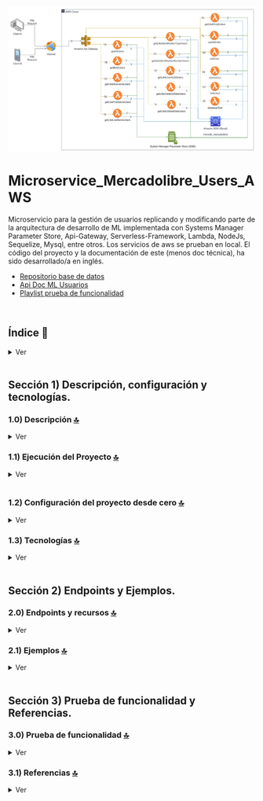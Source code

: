 ![Index app](./doc/assets/MicroService_Users_ML.drawio.png)

# Microservice_Mercadolibre_Users_AWS
Microservicio para la gestión de usuarios replicando y modificando parte de la arquitectura de desarrollo de ML  implementada con Systems Manager Parameter Store, Api-Gateway, Serverless-Framework, Lambda, NodeJs, Sequelize, Mysql, entre otros. Los servicios de aws se prueban en local. El código del proyecto y la documentación de este (menos doc técnica), ha sido desarrollado/a en inglés.
* [Repositorio base de datos](https://github.com/andresWeitzel/Microdb_MercadoLibre_Mysql)
* [Api Doc ML Usuarios](https://developers.mercadolibre.com.ar/es_ar/usuarios-y-aplicaciones)
* [Playlist prueba de funcionalidad](https://www.youtube.com/watch?v=oLSrmqMq0Zs&list=PLCl11UFjHurB9JzGtm5e8-yp52IcZDs5y)

<br>

## Índice 📜

<details>
 <summary> Ver </summary>
 
 <br>
 
### Sección 1) Descripción, configuración y tecnologías.

 - [1.0) Descripción del Proyecto.](#10-descripción-)
 - [1.1) Ejecución del Proyecto.](#11-ejecución-del-proyecto-)
 - [1.2) Configuración del proyecto desde cero](#12-configuración-del-proyecto-desde-cero-)
 - [1.3) Tecnologías.](#13-tecnologías-)

### Sección 2) Endpoints y Ejemplos 
 
 - [2.0) EndPoints y recursos.](#20-endpoints-y-recursos-)
 - [2.1) Ejemplos.](#21-ejemplos-)
 
### Sección 3) Prueba de funcionalidad y Referencias
 
 - [3.0) Prueba de funcionalidad.](#30-prueba-de-funcionalidad-)
 - [3.1) Referencias.](#31-referencias-)
	 

<br>

</details>



<br>

## Sección 1) Descripción, configuración y tecnologías. 


### 1.0) Descripción [🔝](#índice-) 

<details>
  <summary>Ver</summary>

 <br>

### 1.0.0) Descripción General

  * El Microservicio está diseñado bajo la arquitectura MVC. Dicha arquitectura consta y está dividida en la capa de modelo (definición de la tabla user), la capa de servicio (la conexión y transacciones hacia la db con sequelize) y la capa controller (las lambdas implementadas). 
  * Cada lambda realiza la comprobación de autenticación de token, las que esperan un evento de tipo body comprueban dichos campos y toda la lógica a realizar se abstrae de la misma para desacoplar funcionalidades junto con bajo acoplamiento.
  * Los endpoints que permiten la devolución de más de un objeto según lógica de búsqueda aplicada se manejan con paginados caso de ser requerido. Se aplica paginación por defecto. 
 
 ### 1.0.1) Descripción Arquitectura y Funcionamiento
 
 * La imagen de la arquitectura de aws empleada describe el flujo de funcionamiento del microservicio de forma general. Cualquier petición hacia el microservicio parte desde un cliente (Postman, servidor, etc). 
 * `Paso 0` : Dicha solicitud es recibida por el api-gateway y solamente se validará si es que dentro de los encabezados de dicha solicitud se encuentra la x-api-key correcta.
 * `Pasos 1A, 1B, etc` : Todos estos pasos corresponden a un endpoint con su recurso especifico. Por ej. para getAllUsers (1A) es http://localhost:4000/dev/users/list ....revisar dichos endpoints en [sección endpoints](#sección-2-endpoints-y-ejemplos). Cada lambda realiza comprobación de x-api-key y token.
 * `Pasos 2` : Las lambdas realizan las validaciones de las ssm correspondientes con el System Manager Paramater Store.. validan token, valores de conexión con la db etc.
 * `Pasos 3` : Las lambdas realizan las transacciones y operaciones necesarias con la db (Mysql).
 * `Aclaraciones` : Se emula dicho funcionamiento dentro de la misma red y en entorno local con los plugins de serverless correspondientes. 


<br>

</details>


### 1.1) Ejecución del Proyecto [🔝](#índice-)

<details>
  <summary>Ver</summary>
<br>
 
* Una vez creado un entorno de trabajo a través de algún ide, clonamos el proyecto
```git
git clone https://github.com/andresWeitzel/Microservice_Mercadolibre_Users_AWS
```
* Nos posicionamos sobre el proyecto
```git
cd 'projectName'
```
* Instalamos la última versión LTS de [Nodejs(v18)](https://nodejs.org/en/download)
* Instalamos Serverless Framework de forma global si es que aún no lo hemos realizado
```git
npm install -g serverless
```
* Verificamos la versión de Serverless instalada
```git
sls -v
```
* Instalamos todos los paquetes necesarios
```git
npm i
```
* Creamos un archivo para almacenar las variables ssm utilizadas en el proyecto (Más allá que sea un proyecto con fines no comerciales es una buena práctica utilizar variables de entorno).
  * Click der sobre la raíz del proyecto
  * New file
  * Creamos el archivo con el name `serverless_ssm.yml`. Este deberá estar a la misma altura que el serverless.yml
  * Añadimos las ssm necesarias dentro del archivo.
  ```git
    # Keys
    X_API_KEY : 'f98d8cd98h73s204e3456998ecl9427j'

    BEARER_TOKEN : 'Bearer eyJhbGciOiJIUzI1NiIsInR5cCI6IkpXVCJ9.eyJzdWIiOiIxMjM0NTY3ODkwIiwibmFtZSI6IkpvaG4gRG9lIiwiaWF0IjoxNTE2MjM5MDIyfQ.SflKxwRJSMeKKF2QT4fwpMeJf36POk6yJV_adQssw5c'

    # Test
    HELLO_TEST : 'HELLO_SSM_TEST'

    # Database
    DATABASE_NAME : 'microdb_mercadolibre'
    DATABASE_USER : 'root'
    DATABASE_PASSWORD : ''
    DATABASE_HOST : 'localhost'
    DATABASE_DIALECT : 'mysql'
    DATABASE_POOL_MAX : 5
    DATABASE_POOL_MIN : 0
    DATABASE_POOL_ACQUIRE : 30000
    DATABASE_POOL_IDLE : 10000

  ```  
* Ejecutamos el proyecto
```git
sls offline start
```
 
 
<br>

</details>
 <br>

### 1.2) Configuración del proyecto desde cero [🔝](#índice-)

<details>
  <summary>Ver</summary>
 
 <br>
 
  
* Creamos un entorno de trabajo a través de algún ide, luego de crear una carpeta nos posicionamos sobre la misma
```git
cd 'projectName'
```
* Instalamos la última versión LTS de [Nodejs(v18)](https://nodejs.org/en/download)
* Instalamos Serverless Framework de forma global si es que aún no lo hemos realizado
```git
npm install -g serverless
```
* Verificamos la versión de Serverless instalada
```git
sls -v
```
* Inicializamos un template de serverles
```git
serverless create --template aws-nodejs
```
* Inicializamos un proyecto npm
```git
npm init -y
```
* Instalamos serverless offline 
```git
npm i serverless-offline --save-dev
```
* Instalamos serverless ssm 
```git
npm i serverless-offline-ssm --save-dev
```
* Ejecutamos el proyecto
```git
sls offline start
```



<br>

</details>

### 1.3) Tecnologías [🔝](#índice-)

<details>
  <summary>Ver</summary>


 <br>
 

| **Tecnologías** | **Versión** | **Finalidad** |               
| ------------- | ------------- | ------------- |
| [SDK](https://www.serverless.com/framework/docs/guides/sdk/) | 4.3.2  | Inyección Automática de Módulos para Lambdas |
| [Serverless Framework Core v3](https://www.serverless.com//blog/serverless-framework-v3-is-live) | 3.23.0 | Core Servicios AWS |
| [Systems Manager Parameter Store (SSM)](https://docs.aws.amazon.com/systems-manager/latest/userguide/systems-manager-parameter-store.html) | 3.0 | Manejo de Variables de Entorno |
| [Amazon Api Gateway](https://docs.aws.amazon.com/apigateway/latest/developerguide/welcome.html) | 2.0 | Gestor, Autenticación, Control y Procesamiento de la Api | 
| [NodeJS](https://nodejs.org/en/) | 14.18.1  | Librería JS |
| [Sequelize](https://sequelize.org/) | ^6.11.0 | ORM |
| [Mysql](https://www.mysql.com/) | 10.1 | SGDB | 
| [XAMPP](https://www.apachefriends.org/es/index.html) | 3.2.2 | Paquete de servidores | 
| [VSC](https://code.visualstudio.com/docs) | 1.72.2  | IDE |
| [Postman](https://www.postman.com/downloads/) | 10.11  | Cliente Http |
| [CMD](https://learn.microsoft.com/en-us/windows-server/administration/windows-commands/cmd) | 10 | Símbolo del Sistema para linea de comandos | 
| [Git](https://git-scm.com/downloads) | 2.29.1  | Control de Versiones |

</br>


| **Plugin** | 
| -------------  |
| [Serverless Plugin](https://www.serverless.com/plugins/) |
| [serverless-offline](https://www.npmjs.com/package/serverless-offline) |
| [serverless-offline-ssm](https://www.npmjs.com/package/serverless-offline-ssm) |

</br>

| **Extensión** |              
| -------------  | 
| Prettier - Code formatter |
| YAML - Autoformatter .yml |

<br>

</details>


<br>

## Sección 2) Endpoints y Ejemplos. 


### 2.0) Endpoints y recursos [🔝](#índice-) 

<details>
  <summary>Ver</summary>

### Operaciones de tipo GET:
* http://localhost:4000/dev/test
* http://localhost:4000/dev/db-connection
* http://localhost:4000/dev/users/list
* http://localhost:4000/dev/users/id/{user-id}
* http://localhost:4000/dev/users/country-id/{country-id}
* http://localhost:4000/dev/users/email/{email}
* http://localhost:4000/dev/users/first-name/{first-name}
* http://localhost:4000/dev/users/identification-number/{ident-number}
* http://localhost:4000/dev/users/identification-type/{ident-type}
* http://localhost:4000/dev/users/last-name/{last-name}
* http://localhost:4000/dev/users/nickname/{nickname}
* http://localhost:4000/dev/users/creation-date/{creation-date}
* http://localhost:4000/dev/users/update-date/{update-date}
* `Todos los endpoints son paginados opcionales menos el /test, /db-connection y /id/{user-id}`

### Operaciones de tipo POST:
* http://localhost:4000/dev/users/add-user/

### Operaciones de tipo PUT:
* http://localhost:4000/dev/users/update-user/{user-id}

### Operaciones de tipo DELETE:
* http://localhost:4000/dev/users/delete-user/{user-id}

### Aclaraciones
* {valor-requerido}
* Paginado por defecto : ?page=0&limit=5
* Paginado opcional : ?page={nro}&limit={nro}


<br>

</details>




### 2.1) Ejemplos [🔝](#índice-) 

<details>
  <summary>Ver</summary>
<br>

### 2.1.0) Variables en Postman

| **Variable** | **Initial value** | **Current value** |               
| ------------- | ------------- | ------------- |
| base_url | http://localhost:4000  | http://localhost:4000 |
| x-api-key | f98d8cd98h73s204e3456998ecl9427j  | f98d8cd98h73s204e3456998ecl9427j |
| bearer_token | Bearer eyJhbGciOiJIUzI1NiIsInR5cCI6IkpXVCJ9.eyJzdWIiOiIxMjM0NTY3ODkwIiwibmFtZSI6IkpvaG4gRG9lIiwiaWF0IjoxNTE2MjM5MDIyfQ.SflKxwRJSMeKKF2QT4fwpMeJf36POk6yJV_adQssw5c  | Bearer eyJhbGciOiJIUzI1NiIsInR5cCI6IkpXVCJ9.eyJzdWIiOiIxMjM0NTY3ODkwIiwibmFtZSI6IkpvaG4gRG9lIiwiaWF0IjoxNTE2MjM5MDIyfQ.SflKxwRJSMeKKF2QT4fwpMeJf36POk6yJV_adQssw5c |

<br>

### 2.1.1) Operaciones de tipo GET

### Conexión base de datos

#### Request
``` postman
- Método : GET

- Url : {{base_url}}/dev/db-connection

- Headers: 
  - Content-Type : application/json
  - Authorization : {{bearer_token}}
  - x-api-key : {{x-api-key}}

- Body : null
```

#### Response
``` postman
{
    "message": "Connection has been established successfully."
}
```

<br>

### Obtener Usuarios paginados

#### Request
``` postman
- Método : GET

- Url : {{base_url}}/dev/users/list?page=0&limit=2

- Headers: 
  - Content-Type : application/json
  - Authorization : {{bearer_token}}
  - x-api-key : {{x-api-key}}

- Body : null
```

#### Response
``` postman
{
    "message": [
        {
            "id": 3,
            "nickname": "HECTOR SS G",
            "first_name": "Hector",
            "last_name": "Gomez",
            "email": "hectorGomez78@gmail.com",
            "identification_type": "DNI",
            "identification_number": "2172265827",
            "country_id": "AR",
            "creation_date": "2023-03-20 21:02:33",
            "update_date": "2023-03-20 21:02:33"
        },
        {
            "id": 4,
            "nickname": "GABRIELA JIMENEZ",
            "first_name": "Gabriela",
            "last_name": "Jimenez",
            "email": "gabriela.consultas@hotmail.com",
            "identification_type": "DNI",
            "identification_number": "410871223",
            "country_id": "AR",
            "creation_date": "2023-03-20 21:02:33",
            "update_date": "2023-03-20 21:02:33"
        }
    ]
}
```

<br>

### Obtener un Usuario según su id

#### Request
``` postman
- Método : GET

- Url : {{base_url}}/dev/users/id/4

- Headers: 
  - Content-Type : application/json
  - Authorization : {{bearer_token}}
  - x-api-key : {{x-api-key}}

- Body : null
```

#### Response
``` postman
{
    "message": {
        "id": 4,
        "nickname": "GABRIELA JIMENEZ",
        "first_name": "Gabriela",
        "last_name": "Jimenez",
        "email": "gabriela.consultas@hotmail.com",
        "identification_type": "DNI",
        "identification_number": "410871223",
        "country_id": "AR",
        "creation_date": "2023-03-20 21:02:33",
        "update_date": "2023-03-20 21:02:33"
    }
}
```
<br>


### Obtener listado paginado de Usuarios según su country-id

#### Request
``` postman
- Método : GET

- Url : {{base_url}}/dev/users/id/4

- Headers: 
  - Content-Type : application/json
  - Authorization : {{bearer_token}}
  - x-api-key : {{x-api-key}}

- Body : null
```

#### Response
``` postman
{
    "message": [
        {
            "id": 3,
            "nickname": "HECTOR SS G",
            "first_name": "Hector",
            "last_name": "Gomez",
            "email": "hectorGomez78@gmail.com",
            "identification_type": "DNI",
            "identification_number": "2172265827",
            "country_id": "AR",
            "creation_date": "2023-03-20 21:02:33",
            "update_date": "2023-03-20 21:02:33"
        },
        {
            "id": 4,
            "nickname": "GABRIELA JIMENEZ",
            "first_name": "Gabriela",
            "last_name": "Jimenez",
            "email": "gabriela.consultas@hotmail.com",
            "identification_type": "DNI",
            "identification_number": "410871223",
            "country_id": "AR",
            "creation_date": "2023-03-20 21:02:33",
            "update_date": "2023-03-20 21:02:33"
        },
        {
            "id": 5,
            "nickname": "GUSTA G K",
            "first_name": "Gustavo",
            "last_name": "Gomez",
            "email": "gustavo_andaluz@gmail.com",
            "identification_type": "PASAPORTE",
            "identification_number": "748000221",
            "country_id": "AR",
            "creation_date": "2023-03-20 21:02:33",
            "update_date": "2023-03-20 21:02:33"
        }
    ]
}
```
<br>
* ETC.


### 2.1.2) Operaciones de tipo POST

### Agregar un Usuario

#### Request
``` postman
- Método : POST

- Url : {{base_url}}/dev/users/add-user/

- Headers: 
  - Content-Type : application/json
  - Authorization : {{bearer_token}}
  - x-api-key : {{x-api-key}}

- Body : 

   {
            "nickname": "MARTIN-SUAREZ",
            "first_name": "Martin",
            "last_name": "Suarez",
            "email": "martin_electro_todo@gmail.com",
            "identification_type": "DNI",
            "identification_number": "4459388222",
            "country_id": "AR12"
        }
```

#### Response
``` postman
{
    "message": {
        "id": null,
        "nickname": "MARTIN-SUAREZ",
        "first_name": "Martin",
        "last_name": "Suarez",
        "email": "martin_electro_todo@gmail.com",
        "identification_type": "DNI",
        "identification_number": "4459388222",
        "country_id": "AR12",
        "creation_date": "2023-04-07T14:31:45.000Z",
        "update_date": "2023-04-07T14:31:45.000Z"
    }
}
```

<br>

### 2.1.3) Operaciones de tipo PUT

### Editar un Usuario

#### Request
``` postman
- Método : PUT

- Url : {{base_url}}/dev/users/update-user/{user-id}

- Headers: 
  - Content-Type : application/json
  - Authorization : {{bearer_token}}
  - x-api-key : {{x-api-key}}

- Body (optionals fields) : 
   {
            "nickname": "MARTIN-SUAREZ-EDITED",
            "first_name": "Martin EDITED",
            "last_name": "Suarez EDITED",
            "email": "martin_electro_todo_EDITED@gmail.com",
            "identification_type": "DNI",
            "identification_number": "4459388222",
            "country_id": "AR12"
        }
```

#### Response
``` postman
{
    "message": {
        "id": 18,
        "nickname": "MARTIN-SUAREZ-EDITED",
        "first_name": "Martin EDITED",
        "last_name": "Suarez EDITED",
        "email": "martin_electro_todo_EDITED@gmail.com",
        "identification_type": "DNI",
        "identification_number": "4459388222",
        "country_id": "AR12",
        "creation_date": "2023-04-07 17:31:45",
        "update_date": "2023-04-07 14:34:44"
    }
}
```

<br>

### 2.1.4) Operaciones de tipo DELETE

### Eliminar un Usuario

#### Request
``` postman
- Método : DELETE

- Url : {{base_url}}/dev/users/delete-user/{user-id}

- Headers: 
  - Content-Type : application/json
  - Authorization : {{bearer_token}}
  - x-api-key : {{x-api-key}}

- Body  : null
```

#### Response
``` postman
{
    "message": "User has been deleted successfully."
}
```

<br>

</details>



<br>


## Sección 3) Prueba de funcionalidad y Referencias. 


### 3.0) Prueba de funcionalidad [🔝](#índice-) 

<details>
  <summary>Ver</summary>

<br>

#### Tipos de Operaciones | [Ver](https://www.youtube.com/playlist?list=PLCl11UFjHurB9JzGtm5e8-yp52IcZDs5y)
![Index app](./doc/assets/playlist.png)

<br>

</details>


### 3.1) Referencias [🔝](#índice-)

<details>
  <summary>Ver</summary>
 
 <br>

#### Configuración
 * [Cómo usar Sequelize con Node.js y MySQL](https://jasonwatmore.com/post/2022/06/26/nodejs-mysql-connect-to-mysql-database-with-sequelize-mysql2)
 * [Videotutorial Recomendado](https://www.youtube.com/watch?v=im7THL67z0c)

#### Herramientas 
 * [Herramienta de Diseño AWS app.diagrams.net](https://app.diagrams.net/?splash=0&libs=aws4)

#### Sequelize
 * [Modelos y Operadores](https://sequelize.org/docs/v6/core-concepts/model-querying-basics/)

#### Api Gateway
 * [Buenas Prácticas Api-Gateway](https://docs.aws.amazon.com/whitepapers/latest/best-practices-api-gateway-private-apis-integration/rest-api.html)
 * [Creación de Api-keys personalizadas](https://towardsaws.com/protect-your-apis-by-creating-api-keys-using-serverless-framework-fe662ad37447)

 #### Librerías
 * [Validación de campos](https://www.npmjs.com/package/node-input-validator)

<br>

</details>
